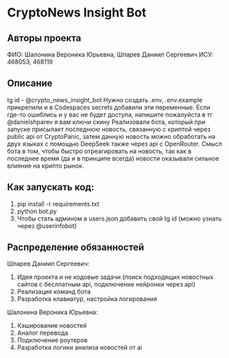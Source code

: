 # CryptoNews Insight Bot

## Авторы проекта
ФИО: Шалонина Вероника Юрьевна, Шпарев Даниил Сергеевич
ИСУ: 468053, 468119

## Описание
tg id - @crypto_news_insight_bot 
Нужно создать .env, .env.example прикрепили и в Codespaces secrets добавили эти переменные. Если где-то ошиблись и у вас не будет доступа, напишите пожалуйста в тг @danielshparev я вам ключи скину
Реализовали бота, который при запуске присылает последнюю новость, связанную с криптой через public api от CryptoPanic, затем данную новость можно обработать на двух языках с помощью DeepSeek также через api с OpenRouter. Смысл бота в том, чтобы быстро отреагировать на новость, так как в последнее время (да и в принципе всегда) новости оказывали сильное влияние на крипто рынок.
## Как запускать код:
1. pip install -r requirements.txt
2. python bot.py
3. Чтобы стать админом в users.json добавить свой tg id (можно узнать через @userinfobot)


## Распределение обязанностей
Шпарев Даниил Сергеевич:
1) Идея проекта и не кодовые задачи (поиск подходящих новостных сайтов с беслпатным api, подключение нейронки через api)
2) Реализация команд бота
3) Разработка клавиатур, настройка логирования

Шалонина Вероника Юрьевна:
1) Кэширование новостей
2) Аналог перевода
3) Подключение роутеров
4) Разработка логики анализа новостей от ai
